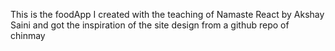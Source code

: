 This is the foodApp I created with the teaching of Namaste React by Akshay Saini and got the inspiration of the site design from a github repo of chinmay
